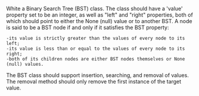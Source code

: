White a Binary Search Tree (BST) class. The class should have a 'value' property set to be an integer, as well as "left" and "right" properties, both of which should point to either the None (null) value or to another BST. A node is said to be a BST node if and only if it satisfies the BST property: 

    -its value is strictly greater than the values of every node to its left; 
    -its value is less than or equal to the values of every node to its right;
    -both of its children nodes are either BST nodes themselves or None (null) values. 

The BST class should support insertion, searching, and removal of values. The removal method should only remove the first instance of the target value. 

